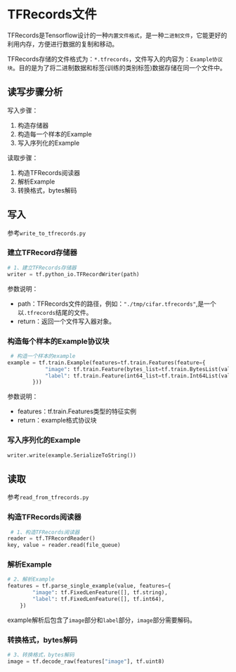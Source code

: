 # TFRecords文件

TFRecords是Tensorflow设计的一种`内置文件格式`，是一种`二进制文件`，它能更好的利用内存，方便进行数据的复制和移动。

TFRecords存储的文件格式为：`*.tfrecords`，文件写入的内容为：`Example协议块`。目的是为了将二进制数据和标签(训练的类别标签)数据存储在同一个文件中。

## 读写步骤分析

写入步骤：

1. 构造存储器
2. 构造每一个样本的Example
3. 写入序列化的Example

读取步骤：

1. 构造TFRecords阅读器
2. 解析Example
3. 转换格式，bytes解码

## 写入

参考`write_to_tfrecords.py`

### 建立TFRecord存储器

```python
# 1、建立TFRecords存储器
writer = tf.python_io.TFRecordWriter(path)
```

参数说明：

- path：TFRecords文件的路径，例如：`"./tmp/cifar.tfrecords"`,是一个以`.tfrecords`结尾的文件。
- return：返回一个文件写入器对象。

### 构造每个样本的Example协议块

```python
 # 构造一个样本的example
example = tf.train.Example(features=tf.train.Features(feature={
            "image": tf.train.Feature(bytes_list=tf.train.BytesList(value=[image])),
            "label": tf.train.Feature(int64_list=tf.train.Int64List(value=[label])),
        }))
```

参数说明：

- features：tf.train.Features类型的特征实例
- return：example格式协议块

### 写入序列化的Example

```python
writer.write(example.SerializeToString())
```

## 读取

参考`read_from_tfrecords.py`

### 构造TFRecords阅读器

```python
 # 1、构造TFRecords阅读器
reader = tf.TFRecordReader()
key, value = reader.read(file_queue)
```

### 解析Example

```python
# 2、解析Example
features = tf.parse_single_example(value, features={
        "image": tf.FixedLenFeature([], tf.string),
        "label": tf.FixedLenFeature([], tf.int64),
    })
```

example解析后包含了`image`部分和`label`部分，`image`部分需要解码。

### 转换格式，bytes解码

```python
# 3、转换格式，bytes解码
image = tf.decode_raw(features["image"], tf.uint8)
```
